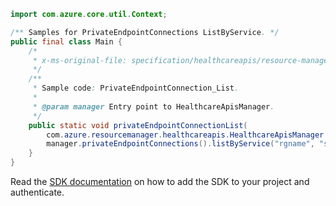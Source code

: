 ```java
import com.azure.core.util.Context;

/** Samples for PrivateEndpointConnections ListByService. */
public final class Main {
    /*
     * x-ms-original-file: specification/healthcareapis/resource-manager/Microsoft.HealthcareApis/stable/2021-11-01/examples/legacy/ServiceListPrivateEndpointConnections.json
     */
    /**
     * Sample code: PrivateEndpointConnection_List.
     *
     * @param manager Entry point to HealthcareApisManager.
     */
    public static void privateEndpointConnectionList(
        com.azure.resourcemanager.healthcareapis.HealthcareApisManager manager) {
        manager.privateEndpointConnections().listByService("rgname", "service1", Context.NONE);
    }
}
```

Read the [SDK documentation](https://github.com/Azure/azure-sdk-for-java/blob/azure-resourcemanager-healthcareapis_1.0.0-beta.2/sdk/healthcareapis/azure-resourcemanager-healthcareapis/README.md) on how to add the SDK to your project and authenticate.
